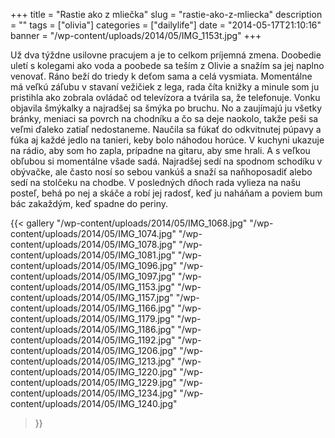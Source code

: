 +++
title = "Rastie ako z mliečka"
slug = "rastie-ako-z-mliecka"
description = ""
tags = ["olivia"]
categories = ["dailylife"]
date = "2014-05-17T21:10:16"
banner = "/wp-content/uploads/2014/05/IMG_1153t.jpg"
+++

Už dva týždne usilovne pracujem a je to celkom príjemná zmena. Doobedie uletí s kolegami ako voda a
poobede sa teším z Olivie a snažím sa jej naplno venovať. Ráno beží do triedy k deťom sama a celá vysmiata. Momentálne má veľkú
záľubu v stavaní vežičiek z lega, rada číta knižky a minule som ju pristihla ako zobrala ovládač od
televízora a tvárila sa, že telefonuje. Vonku objavila šmýkalky a najradšej sa šmýka po bruchu. No
a zaujímajú ju všetky bránky, meniaci sa povrch na chodníku a čo sa deje naokolo, takže peši sa
veľmi ďaleko zatiaľ nedostaneme. Naučila sa fúkať do odkvitnutej púpavy a fúka aj každé jedlo na
tanieri, keby bolo náhodou horúce. V kuchyni ukazuje na rádio, aby som ho zapla, prípadne na
gitaru, aby sme hrali. A s veľkou obľubou si momentálne všade sadá. Najradšej sedí na spodnom
schodíku v obývačke, ale často nosí so sebou vankúš a snaží sa naňhoposadiť alebo sedí na stolčeku
na chodbe. V posledných dňoch rada vylieza na našu posteľ, behá po nej a skáče a robí jej radosť,
keď ju naháňam a poviem bum bác zakaždým, keď spadne do periny.

{{< gallery
    "/wp-content/uploads/2014/05/IMG_1068.jpg"
    "/wp-content/uploads/2014/05/IMG_1074.jpg"
    "/wp-content/uploads/2014/05/IMG_1078.jpg"
    "/wp-content/uploads/2014/05/IMG_1081.jpg"
    "/wp-content/uploads/2014/05/IMG_1096.jpg"
    "/wp-content/uploads/2014/05/IMG_1097.jpg"
    "/wp-content/uploads/2014/05/IMG_1153.jpg"
    "/wp-content/uploads/2014/05/IMG_1157.jpg"
    "/wp-content/uploads/2014/05/IMG_1166.jpg"
    "/wp-content/uploads/2014/05/IMG_1179.jpg"
    "/wp-content/uploads/2014/05/IMG_1186.jpg"
    "/wp-content/uploads/2014/05/IMG_1192.jpg"
    "/wp-content/uploads/2014/05/IMG_1206.jpg"
    "/wp-content/uploads/2014/05/IMG_1213.jpg"
    "/wp-content/uploads/2014/05/IMG_1220.jpg"
    "/wp-content/uploads/2014/05/IMG_1229.jpg"
    "/wp-content/uploads/2014/05/IMG_1234.jpg"
    "/wp-content/uploads/2014/05/IMG_1240.jpg"
>}}
